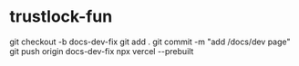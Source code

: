 # trustlock-fun
git checkout -b docs-dev-fix
git add .
git commit -m "add /docs/dev page"
git push origin docs-dev-fix
npx vercel --prebuilt
